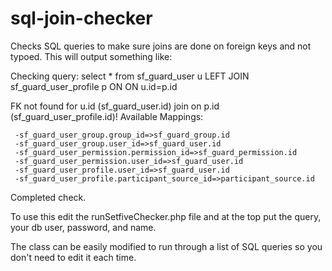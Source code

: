 sql-join-checker
================

Checks SQL queries to make sure joins are done on foreign keys and not typoed.  This will output something like:

Checking query: select * from sf_guard_user u LEFT JOIN sf_guard_user_profile p ON  ON u.id=p.id
                                                                                   
FK not found for u.id (sf_guard_user.id) join on p.id (sf_guard_user_profile.id)! Available Mappings:
                                                                                   
     -sf_guard_user_group.group_id=>sf_guard_group.id                              
     -sf_guard_user_group.user_id=>sf_guard_user.id                                
     -sf_guard_user_permission.permission_id=>sf_guard_permission.id               
     -sf_guard_user_permission.user_id=>sf_guard_user.id                           
     -sf_guard_user_profile.user_id=>sf_guard_user.id                              
     -sf_guard_user_profile.participant_source_id=>participant_source.id  
     
Completed check. 

To use this edit the runSetfiveChecker.php file and at the top put the query, your db user, password, and name.  

The class can be easily modified to run through a list of SQL queries so you don't need to edit it each time.
